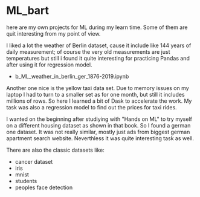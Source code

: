 # ML_bart
here are my own projects for ML during my learn time. Some of them are quit interesting from my point of view.

I liked a lot the weather of Berlin dataset, cause it include like 144 years of daily measurement; of course the very old measurements are just temperatures but still i found it quite interesting for practicing Pandas and after using it for regression model.
- b_ML_weather_in_berlin_ger_1876-2019.ipynb

Another one nice is the yellow taxi data set. Due to memory issues on my laptop I had to turn to a smaller set as for one month, but still it includes millions of rows. So here I learned a bit of Dask to accelerate the work. My task was also a regression model to find out the prices for taxi rides.

I wanted on the beginning after studiying with "Hands on ML" to try myself on a different housing dataset as shown in that book. So I found a german one dataset. It was not really similar, mostly just ads from biggest german apartment search website. Neverthless it was quite interesting task as well.

There are also the classic datasets like:
- cancer dataset
- iris
- mnist
- students
- peoples face detection

